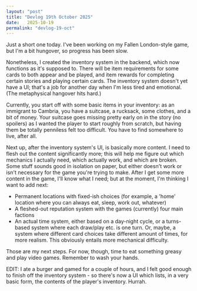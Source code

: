 ```yaml
---
layout: "post"
title: "Devlog 19th October 2025"
date:   2025-10-19
permalink: "devlog-19-oct"
---
```


Just a short one today. I've been working on my Fallen London-style game, but I'm a bit hungover, so progress has been slow.

Nonetheless, I created the inventory system in the backend, which now functions as it's supposed to. There will be item requirements for some cards to both appear and be played, and item rewards for completing certain stories and playing certain cards. The inventory system doesn't yet have a UI; that's a job for another day when I'm less tired and emotional. (The metaphysical hangover hits hard.)

Currently, you start off with some basic items in your inventory: as an immigrant to Cambria, you have a suitcase, a rucksack, some clothes, and a bit of money. Your suitcase goes missing pretty early on in the story (no spoilers) as I wanted the player to start roughly from scratch, but having them be totally penniless felt too difficult. You have to find somewhere to live, after all.

Next up, after the inventory system's UI, is basically more content. I need to flesh out the content significantly more; this will help me figure out which mechanics I actually need, which actually work, and which are broken. Some stuff sounds good in isolation on paper, but either doesn't work or isn't necessary for the game you're trying to make. After I get some more content in the game, I'll know what I need; but at the moment, I'm thinking I want to add next:

- Permanent locations with fixed-ish choices (for example, a 'home' location where you can always eat, sleep, work out, whatever)
- A fleshed-out reputation system with the games (currently) four main factions
- An actual time system, either based on a day-night cycle, or a turns-based system where each draw/play etc. is one turn. Or, maybe, a system where different card choices take different amount of times, for more realism. This obviously entails more mechanical difficulty.

Those are my next steps. For now, though, time to eat something greasy and play video games. Remember to wash your hands.

EDIT: I ate a burger and gamed for a couple of hours, and I felt good enough to finish off the inventory system - so there's now a UI which lists, in a very basic form, the contents of the player's inventory. Hurrah.